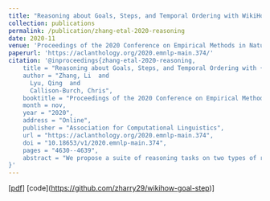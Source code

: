 ```yaml
---
title: "Reasoning about Goals, Steps, and Temporal Ordering with WikiHow"
collection: publications
permalink: /publication/zhang-etal-2020-reasoning
date: 2020-11
venue: 'Proceedings of the 2020 Conference on Empirical Methods in Natural Language Processing (EMNLP)'
paperurl: 'https://aclanthology.org/2020.emnlp-main.374/'
citation: '@inproceedings{zhang-etal-2020-reasoning,
    title = "Reasoning about Goals, Steps, and Temporal Ordering with {W}iki{H}ow",
    author = "Zhang, Li  and
      Lyu, Qing  and
      Callison-Burch, Chris",
    booktitle = "Proceedings of the 2020 Conference on Empirical Methods in Natural Language Processing (EMNLP)",
    month = nov,
    year = "2020",
    address = "Online",
    publisher = "Association for Computational Linguistics",
    url = "https://aclanthology.org/2020.emnlp-main.374",
    doi = "10.18653/v1/2020.emnlp-main.374",
    pages = "4630--4639",
    abstract = "We propose a suite of reasoning tasks on two types of relations between procedural events: goal-step relations ({``}learn poses{''} is a step in the larger goal of {``}doing yoga{''}) and step-step temporal relations ({``}buy a yoga mat{''} typically precedes {``}learn poses{''}). We introduce a dataset targeting these two relations based on wikiHow, a website of instructional how-to articles. Our human-validated test set serves as a reliable benchmark for common-sense inference, with a gap of about 10{\%} to 20{\%} between the performance of state-of-the-art transformer models and human performance. Our automatically-generated training set allows models to effectively transfer to out-of-domain tasks requiring knowledge of procedural events, with greatly improved performances on SWAG, Snips, and Story Cloze Test in zero- and few-shot settings.",
}'
---
```

\[[pdf](https://aclanthology.org/2020.emnlp-main.374)\] \[code](https://github.com/zharry29/wikihow-goal-step)\]
